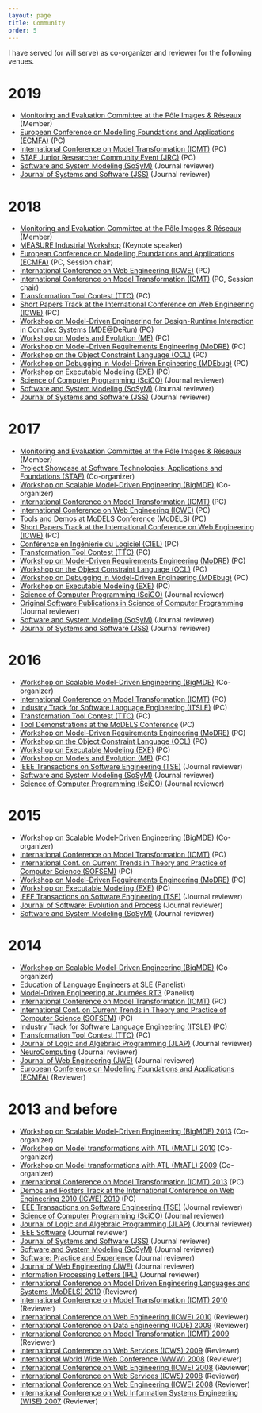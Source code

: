 ```yaml
---
layout: page
title: Community
order: 5
---
```


I have served (or will serve) as co-organizer and reviewer for the following venues.

# 2019
* [Monitoring and Evaluation Committee at the Pôle Images & Réseaux](http://www.images-et-reseaux.com/en) (Member)
* [European Conference on Modelling Foundations and Applications (ECMFA)](https://staf2019.win.tue.nl/events/ecmfa19/) (PC)
* [International Conference on Model Transformation (ICMT)](http://www.model-transformation.org/) (PC)
* [STAF Junior Researcher Community Event (JRC)](https://staf2019.win.tue.nl/events/staf-jrc19/) (PC)
* [Software and System Modeling (SoSyM)](http://www.sosym.org/) (Journal reviewer)
* [Journal of Systems and Software (JSS)](http://www.journals.elsevier.com/journal-of-systems-and-software) (Journal reviewer)

# 2018
* [Monitoring and Evaluation Committee at the Pôle Images & Réseaux](http://www.images-et-reseaux.com/en) (Member)
* [MEASURE Industrial Workshop](http://measure.softeam-rd.eu/events-workshops/itea3measureindustrialworkshopeventinnanteson15thjune2018) (Keynote speaker)
* [European Conference on Modelling Foundations and Applications (ECMFA)](http://eventmall.info/ecmfa2018/) (PC, Session chair)
* [International Conference on Web Engineering (ICWE)](http://icwe2018.webengineering.org/) (PC)
* [International Conference on Model Transformation (ICMT)](https://icmt2018.github.io/) (PC, Session chair)
* [Transformation Tool Contest (TTC)](http://www.transformation-tool-contest.eu/) (PC)
* [Short Papers Track at the International Conference on Web Engineering (ICWE)](http://icwe2018.webengineering.org/) (PC)
* [Workshop on Model-Driven Engineering for Design-Runtime Interaction in Complex Systems (MDE@DeRun)](https://megamart2-ecsel.eu/mde-derun-2018/) (PC)
* [Workshop on Models and Evolution (ME)](http://www.models-and-evolution.com/2018/) (PC)
* [Workshop on Model-Driven Requirements Engineering (MoDRE)](http://www.modre2018.ece.mcgill.ca/) (PC)
* [Workshop on the Object Constraint Language (OCL)](https://oclworkshop.github.io/2018/) (PC)
* [Workshop on Debugging in Model-Driven Engineering (MDEbug)](https://msdl.uantwerpen.be/conferences/MDEbug/2018/) (PC)
* [Workshop on Executable Modeling (EXE)](http://www.modelexecution.org/?page_id=2173) (PC)
* [Science of Computer Programming (SciCO)](http://www.journals.elsevier.com/science-of-computer-programming/) (Journal reviewer)
* [Software and System Modeling (SoSyM)](http://www.sosym.org/) (Journal reviewer)
* [Journal of Systems and Software (JSS)](http://www.journals.elsevier.com/journal-of-systems-and-software) (Journal reviewer)

# 2017
* [Monitoring and Evaluation Committee at the Pôle Images & Réseaux](http://www.images-et-reseaux.com/en) (Member)
* [Project Showcase at Software Technologies: Applications and Foundations (STAF)](http://www.informatik.uni-marburg.de/staf2017/index.php/projects-showcases/) (Co-organizer)
* [Workshop on Scalable Model-Driven Engineering (BigMDE)](http://www.big-mde.eu/) (Co-organizer)
* [International Conference on Model Transformation (ICMT)](http://www.model-transformation.org/) (PC)
* [International Conference on Web Engineering (ICWE)](http://icwe2017.webengineering.org/) (PC)
* [Tools and Demos at MoDELS Conference (MoDELS)](http://www.cs.colostate.edu/~ghosh/models17_td/home_models17_td.html) (PC)
* [Short Papers Track at the International Conference on Web Engineering (ICWE)](http://icwe2017.webengineering.org/) (PC)
* [Conférence en Ingénierie du Logiciel (CIEL)](https://ciel2016.sciencesconf.org/) (PC)
* [Transformation Tool Contest (TTC)](http://www.transformation-tool-contest.eu/) (PC)
* [Workshop on Model-Driven Requirements Engineering (MoDRE)](http://www.modre2017.ece.mcgill.ca/) (PC)
* [Workshop on the Object Constraint Language (OCL)](http://oclworkshop.github.io/2017/) (PC)
* [Workshop on Debugging in Model-Driven Engineering (MDEbug)](https://msdl.uantwerpen.be/conferences/MDEbug/) (PC)
* [Workshop on Executable Modeling (EXE)](http://www.modelexecution.org/?page_id=1820) (PC)
* [Science of Computer Programming (SciCO)](http://www.journals.elsevier.com/science-of-computer-programming/) (Journal reviewer)
* [Original Software Publications in Science of Computer Programming](https://www.journals.elsevier.com/science-of-computer-programming/call-for-software/a-new-software-track-on-original-software-publications-scico/) (Journal reviewer)
* [Software and System Modeling (SoSyM)](http://www.sosym.org/) (Journal reviewer)
* [Journal of Systems and Software (JSS)](http://www.journals.elsevier.com/journal-of-systems-and-software) (Journal reviewer)

# 2016
* [Workshop on Scalable Model-Driven Engineering (BigMDE)](http://www.big-mde.eu/) (Co-organizer)
* [International Conference on Model Transformation (ICMT)](http://is.ieis.tue.nl/research/ICMT16/) (PC)
* [Industry Track for Software Language Engineering (ITSLE)](http://2016.splashcon.org/track/itsle2016) (PC)
* [Transformation Tool Contest (TTC)](http://www.transformation-tool-contest.eu/) (PC)
* [Tool Demonstrations at the MoDELS Conference](http://models2016.irisa.fr/tool-demonstrations/) (PC)
* [Workshop on Model-Driven Requirements Engineering (MoDRE)](http://www.modre2016.ece.mcgill.ca/) (PC)
* [Workshop on the Object Constraint Language (OCL)](http://oclworkshop.github.io/2016/news.html) (PC)
* [Workshop on Executable Modeling (EXE)](http://www.modelexecution.org/?page_id=1743) (PC)
* [Workshop on Models and Evolution (ME)](http://www.models-and-evolution.com/2016/) (PC)
* [IEEE Transactions on Software Engineering (TSE)](https://www.computer.org/web/tse;jsessionid=6afd856a99689b17c0c58edc329c) (Journal reviewer)
* [Software and System Modeling (SoSyM)](http://www.sosym.org/) (Journal reviewer)
* [Science of Computer Programming (SciCO)](http://www.journals.elsevier.com/science-of-computer-programming/) (Journal reviewer)

# 2015 
* [Workshop on Scalable Model-Driven Engineering (BigMDE)](https://big-mde.github.io/2015.html) (Co-organizer)
* [International Conference on Model Transformation (ICMT)](http://www.di.univaq.it/diruscio/sites/ICMT2015/) (PC)
* [International Conf. on Current Trends in Theory and Practice of Computer Science (SOFSEM)](http://www.sofsem.cz/sofsem15/) (PC)
* [Workshop on Model-Driven Requirements Engineering (MoDRE)](http://www.modre2015.ece.mcgill.ca/) (PC)
* [Workshop on Executable Modeling (EXE)](http://www.modelexecution.org/?page_id=1619) (PC)
* [IEEE Transactions on Software Engineering (TSE)](https://www.computer.org/web/tse;jsessionid=6afd856a99689b17c0c58edc329c) (Journal reviewer)
* [Journal of Software: Evolution and Process](http://onlinelibrary.wiley.com/journal/10.1002/(ISSN)2047-7481) (Journal reviewer)
* [Software and System Modeling (SoSyM)](http://www.sosym.org/) (Journal reviewer)

# 2014
* [Workshop on Scalable Model-Driven Engineering (BigMDE)](https://big-mde.github.io/2014.html) (Co-organizer)
* [Education of Language Engineers at SLE](http://www.sleconf.org/2014/Panel.html) (Panelist)
* [Model-Driven Engineering at Journées RT3](https://rth3.wp.mines-telecom.fr/journees-rt3/) (Panelist)
* [International Conference on Model Transformation (ICMT)](http://www.di.univaq.it/ICMT2014/) (PC)
* [International Conf. on Current Trends in Theory and Practice of Computer Science (SOFSEM)](http://sofsem14.ics.upjs.sk/) (PC)
* [Industry Track for Software Language Engineering (ITSLE)](http://www.sleconf.org/2014/ITSLE.html) (PC)
* [Transformation Tool Contest (TTC)](http://www.transformation-tool-contest.eu/2014/) (PC)
* [Journal of Logic and Algebraic Programming (JLAP)](http://www.journals.elsevier.com/the-journal-of-logic-and-algebraic-programming) (Journal reviewer)
* [NeuroComputing](http://www.journals.elsevier.com/neurocomputing) (Journal reviewer)
* [Journal of Web Engineering (JWE)](http://www.rintonpress.com/journals/jwe/) (Journal reviewer)
* [European Conference on Modelling Foundations and Applications (ECMFA)](http://ecmfa2014.lcc.uma.es/#) (Reviewer)

# 2013 and before
* [Workshop on Scalable Model-Driven Engineering (BigMDE) 2013](https://big-mde.github.io/2013.html) (Co-organizer)
* [Workshop on Model transformations with ATL (MtATL) 2010](http://web.emn.fr/x-info/atlanmod/index.php?title=MtATL2010) (Co-organizer)
* [Workshop on Model transformations with ATL (MtATL) 2009](http://web.emn.fr/x-info/atlanmod/index.php?title=MtATL2009) (Co-organizer)
* [International Conference on Model Transformation (ICMT) 2013](http://www.model-transformation.org/ICMT2013/) (PC)
* [Demos and Posters Track at the International Conference on Web Engineering 2010 (ICWE) 2010](http://icwe2010.webengineering.org/Calls/demos.aspx) (PC)
* [IEEE Transactions on Software Engineering (TSE)](https://www.computer.org/web/tse;jsessionid=6afd856a99689b17c0c58edc329c) (Journal reviewer)
* [Science of Computer Programming (SciCO)](http://www.journals.elsevier.com/science-of-computer-programming/) (Journal reviewer)
* [Journal of Logic and Algebraic Programming (JLAP)](http://www.journals.elsevier.com/the-journal-of-logic-and-algebraic-programming) (Journal reviewer)
* [IEEE Software](https://www.computer.org/software-magazine/) (Journal reviewer)
* [Journal of Systems and Software (JSS)](http://www.journals.elsevier.com/journal-of-systems-and-software) (Journal reviewer)
* [Software and System Modeling (SoSyM)](http://www.sosym.org/) (Journal reviewer)
* [Software: Practice and Experience](http://onlinelibrary.wiley.com/journal/10.1002/(ISSN)1097-024X) (Journal reviewer)
* [Journal of Web Engineering (JWE)](http://www.rintonpress.com/journals/jwe/) (Journal reviewer)
* [Information Processing Letters (IPL)](http://www.journals.elsevier.com/information-processing-letters/) (Journal reviewer)
* [International Conference on Model Driven Engineering Languages and Systems (MoDELS) 2010](http://models2010.ifi.uio.no/) (Reviewer)
* [International Conference on Model Transformation (ICMT) 2010](http://www.model-transformation.org/ICMT2010/) (Reviewer)
* [International Conference on Web Engineering (ICWE) 2010](http://icwe2010.webengineering.org/) (Reviewer)
* [International Conference on Data Engineering (ICDE) 2009](http://i.cs.hku.hk/icde2009/) (Reviewer)
* [International Conference on Model Transformation (ICMT) 2009](http://www.model-transformation.org/ICMT2009/) (Reviewer)
* [International Conference on Web Services (ICWS) 2009](http://www.servicescongress.org/2009/1/) (Reviewer)
* [International World Wide Web Conference (WWW) 2008](http://wwwconference.org/www2008/) (Reviewer)
* [International Conference on Web Engineering (ICWE) 2008](http://icwe2008.webengineering.org/) (Reviewer)
* [International Conference on Web Services (ICWS) 2008](http://www.servicescongress.org/2009/1/) (Reviewer)
* [International Conference on Web Engineering (ICWE) 2008](http://icwe.como.polimi.it/) (Reviewer)
* [International Conference on Web Information Systems Engineering (WISE) 2007](http://wise2007.loria.fr/pmwiki/pmwiki.php) (Reviewer)